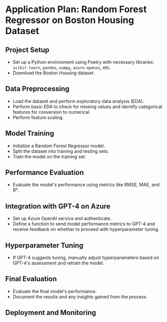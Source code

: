 # Application Plan: Random Forest Regressor on Boston Housing Dataset

## Project Setup
- Set up a Python environment using Poetry with necessary libraries: `scikit-learn`, `pandas`, `numpy`, `azure-openai`, etc.
- Download the Boston Housing dataset.

## Data Preprocessing
- Load the dataset and perform exploratory data analysis (EDA).
- Perform basic EDA to check for missing values and identify categorical features for conversion to numerical.
- Perform feature scaling.

## Model Training
- Initialize a Random Forest Regressor model.
- Split the dataset into training and testing sets.
- Train the model on the training set.

## Performance Evaluation
- Evaluate the model's performance using metrics like RMSE, MAE, and R².

## Integration with GPT-4 on Azure
- Set up Azure OpenAI service and authenticate.
- Define a function to send model performance metrics to GPT-4 and receive feedback on whether to proceed with hyperparameter tuning.

## Hyperparameter Tuning
- If GPT-4 suggests tuning, manually adjust hyperparameters based on GPT-4's assessment and retrain the model.

## Final Evaluation
- Evaluate the final model's performance.
- Document the results and any insights gained from the process.

## Deployment and Monitoring
